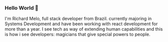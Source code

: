 ### Hello World 👋

I'm Richard Melo, full stack developer from Brazil. currently majoring in Systems Development and have been working with react development for more
than a year.
I see tech as way of extending human capabilities and this is how i see developers: magicians that give special powers to people.
